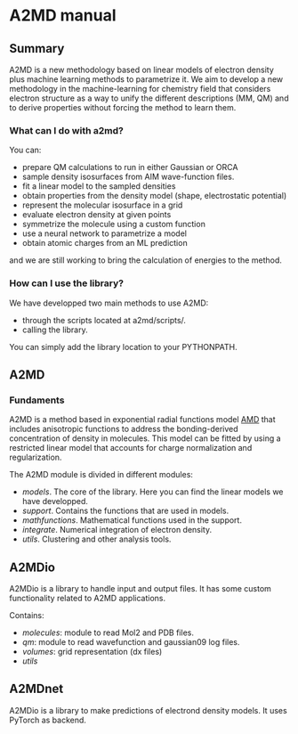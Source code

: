# A2MD manual


## Summary

A2MD is a new methodology based on linear models of electron density plus 
machine learning methods to parametrize it. We aim to develop a new 
methodology in the machine-learning for chemistry field that considers
electron structure as a way to unify the different descriptions (MM, QM)
and to derive properties without forcing the method to learn them.

### What can I do with a2md?

You can:
- prepare QM calculations to run in either Gaussian or ORCA
- sample density isosurfaces from AIM wave-function files.
- fit a linear model to the sampled densities
- obtain properties from the density model (shape, electrostatic potential)
- represent the molecular isosurface in a grid
- evaluate electron density at given points
- symmetrize the molecule using a custom function
- use a neural network to parametrize a model
- obtain atomic charges from an ML prediction

and we are still working to bring the calculation of energies to the method.

### How can I use the library?

We have developped two main methods to use A2MD:
- through the scripts located at a2md/scripts/.
- calling the library.

You can simply add the library location to your PYTHONPATH.

## A2MD

### Fundaments

A2MD is a method based in exponential radial functions model [AMD]() that
includes anisotropic functions to address the bonding-derived concentration
of density in molecules. This model can be fitted by using a restricted linear
model that accounts for charge normalization and regularization.

The A2MD module is divided in different modules:
- *models*. The core of the library. Here you can find the linear models we have
developped.
- *support*. Contains the functions that are used in models.
- *mathfunctions*. Mathematical functions used in the support.
- *integrate*. Numerical integration of electron density.
- *utils*. Clustering and other analysis tools.

## A2MDio

A2MDio is a library to handle input and output files. It has some custom
functionality related to A2MD applications.

Contains:
- *molecules*: module to read Mol2 and PDB files.
- *qm*: module to read wavefunction and gaussian09 log files.
- *volumes*: grid representation (dx files)
- *utils*


## A2MDnet

A2MDio is a library to make predictions of electrond density models. It uses
PyTorch as backend.

